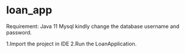 # loan_app
Requirement:
Java 11
Mysql
kindly change the database username and password.

1.Import the project in IDE 
2.Run the LoanApplication.
